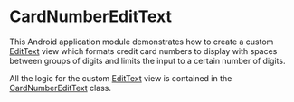 # CardNumberEditText

This Android application module demonstrates how to create a custom [EditText](https://developer.android.com/reference/android/widget/EditText) view
which formats credit card numbers to display with spaces between groups of digits and limits the input to a certain number of digits.

All the logic for the custom [EditText](https://developer.android.com/reference/android/widget/EditText) view is contained
in the [CardNumberEditText](src/main/java/com/masabi/app/CardNumberEditText.kt) class.
